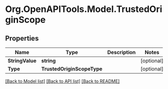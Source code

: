 # Org.OpenAPITools.Model.TrustedOriginScope

## Properties

Name | Type | Description | Notes
------------ | ------------- | ------------- | -------------
**StringValue** | **string** |  | [optional] 
**Type** | **TrustedOriginScopeType** |  | [optional] 

[[Back to Model list]](../README.md#documentation-for-models) [[Back to API list]](../README.md#documentation-for-api-endpoints) [[Back to README]](../README.md)

